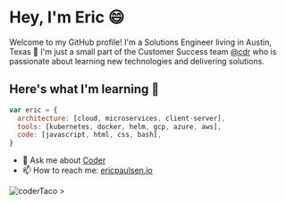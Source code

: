 # Hey, I'm Eric 😄

Welcome to my GitHub profile! I'm a Solutions Engineer living in Austin, Texas 🌵 I'm just a small part of the Customer Success team [@cdr](https://github.com/cdr) who is passionate about learning new technologies and delivering solutions.

## Here's what I'm learning 🧠

```javascript
var eric = {
  architecture: [cloud, microservices, client-server],
  tools: [kubernetes, docker, helm, gcp, azure, aws],
  code: [javascript, html, css, bash],
}
```

- 💬 Ask me about [Coder](https://coder.com)
- 📫 How to reach me: [ericpaulsen.io](https://ericpaulsen.io)

![coderTaco >](https://user-images.githubusercontent.com/9683576/115655361-c7a4fd80-a2f8-11eb-89ed-e18811b50e6c.png)
